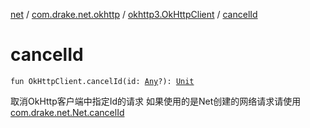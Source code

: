 [net](../../index.md) / [com.drake.net.okhttp](../index.md) / [okhttp3.OkHttpClient](index.md) / [cancelId](./cancel-id.md)

# cancelId

`fun OkHttpClient.cancelId(id: `[`Any`](https://kotlinlang.org/api/latest/jvm/stdlib/kotlin/-any/index.html)`?): `[`Unit`](https://kotlinlang.org/api/latest/jvm/stdlib/kotlin/-unit/index.html)

取消OkHttp客户端中指定Id的请求
如果使用的是Net创建的网络请求请使用[com.drake.net.Net.cancelId](../../com.drake.net/-net/cancel-id.md)

